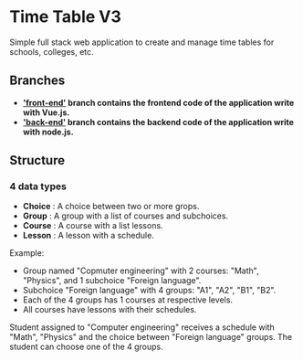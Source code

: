# Time Table V3

Simple full stack web application to create and manage time tables for schools, colleges, etc.

## Branches

-   **['front-end'](https://example.com) branch contains the frontend code of the application write with Vue.js.**
-   **['back-end'](https://gitlab.com/mngn/time-table-v3/-/tree/back-end) branch contains the backend code of the application write with node.js.**

## Structure

### 4 data types

-   **Choice** : A choice between two or more grops.
-   **Group** : A group with a list of courses and subchoices.
-   **Course** : A course with a list lessons.
-   **Lesson** : A lesson with a schedule.

Example:

-   Group named "Copmuter engineering" with 2 courses: "Math", "Physics", and 1 subchoice "Foreign language".
-   Subchoice "Foreign language" with 4 groups: "A1", "A2", "B1", "B2".
-   Each of the 4 groups has 1 courses at respective levels.
-   All courses have lessons with their schedules.

Student assigned to "Computer engineering" receives a schedule with "Math", "Physics" and the choice between "Foreign language" groups. The student can choose one of the 4 groups.

